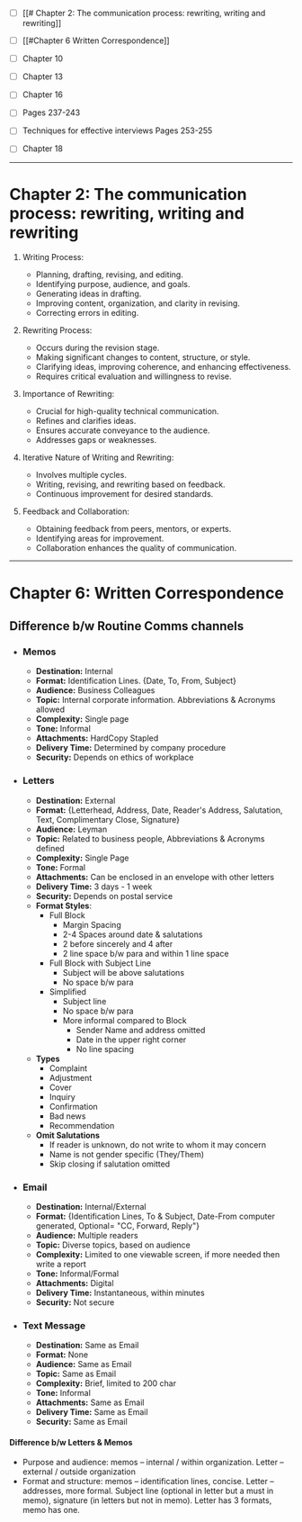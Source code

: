 - [ ] [[# Chapter 2: The communication process: rewriting, writing and rewriting]]
- [ ] [[#Chapter 6 Written Correspondence]]
- [ ] Chapter 10
- [ ] Chapter 13
- [ ] Chapter 16
- [ ] Pages 237-243
- [ ] Techniques for effective interviews Pages 253-255
- [ ] Chapter 18


---
# Chapter 2: The communication process: rewriting, writing and rewriting
1. Writing Process:
    
    - Planning, drafting, revising, and editing.
    - Identifying purpose, audience, and goals.
    - Generating ideas in drafting.
    - Improving content, organization, and clarity in revising.
    - Correcting errors in editing.
2. Rewriting Process:
    
    - Occurs during the revision stage.
    - Making significant changes to content, structure, or style.
    - Clarifying ideas, improving coherence, and enhancing effectiveness.
    - Requires critical evaluation and willingness to revise.
3. Importance of Rewriting:
    
    - Crucial for high-quality technical communication.
    - Refines and clarifies ideas.
    - Ensures accurate conveyance to the audience.
    - Addresses gaps or weaknesses.
4. Iterative Nature of Writing and Rewriting:
    
    - Involves multiple cycles.
    - Writing, revising, and rewriting based on feedback.
    - Continuous improvement for desired standards.
5. Feedback and Collaboration:
    
    - Obtaining feedback from peers, mentors, or experts.
    - Identifying areas for improvement.
    - Collaboration enhances the quality of communication.
---
# Chapter 6: Written Correspondence

## Difference b/w Routine Comms channels
- ### Memos
	- **Destination:** Internal
	- **Format:** Identification Lines. {Date, To, From, Subject}
	- **Audience:** Business Colleagues
	- **Topic:** Internal corporate information. Abbreviations & Acronyms allowed
	- **Complexity:** Single page
	- **Tone:** Informal
	- **Attachments:** HardCopy Stapled
	- **Delivery Time:** Determined by company procedure
	- **Security:** Depends on ethics of workplace
- ### Letters
	- **Destination:** External
	- **Format:** {Letterhead, Address, Date, Reader's Address, Salutation, Text, Complimentary Close, Signature}
	- **Audience:** Leyman
	- **Topic:** Related to business people, Abbreviations & Acronyms defined
	- **Complexity:** Single Page
	- **Tone:** Formal
	- **Attachments:** Can be enclosed in an envelope with other letters
	- **Delivery Time:** 3 days - 1 week
	- **Security:** Depends on postal service
	- **Format Styles**:
		- Full Block
			- Margin Spacing
			- 2-4 Spaces around date & salutations
			- 2 before sincerely and 4 after
			- 2 line space b/w para and within 1 line space
		- Full Block with Subject Line
			- Subject will be above salutations
			- No space b/w para
		- Simplified
			- Subject line
			- No space b/w para
			- More informal compared to Block
				- Sender Name and address omitted
				- Date in the upper right corner
				- No line spacing
	- **Types**
		- Complaint 
		- Adjustment
		- Cover
		- Inquiry
		- Confirmation
		- Bad news
		- Recommendation
	- **Omit Salutations**
		- If reader is unknown, do not write to whom it may concern
		- Name is not gender specific (They/Them)
		- Skip closing if salutation omitted
- ### Email
	- **Destination:** Internal/External 
	- **Format:** {Identification Lines, To & Subject, Date-From computer generated, Optional= "CC, Forward, Reply"}
	- **Audience:** Multiple readers
	- **Topic:** Diverse topics, based on audience
	- **Complexity:** Limited to one viewable screen, if more needed then write a report
	- **Tone:** Informal/Formal
	- **Attachments:** Digital
	- **Delivery Time:** Instantaneous, within minutes
	- **Security:** Not secure
- ### Text Message
	- **Destination:** Same as Email
	- **Format:** None
	- **Audience:** Same as Email
	- **Topic:** Same as Email
	- **Complexity:** Brief, limited to 200 char
	- **Tone:** Informal
	- **Attachments:** Same as Email
	- **Delivery Time:** Same as Email
	- **Security:** Same as Email

#### Difference b/w Letters & Memos
- Purpose and audience: memos – internal / within organization. Letter – external / outside organization
- Format and structure: memos – identification lines, concise. Letter – addresses, more formal. Subject line (optional in letter but a must in memo), signature (in letters but not in memo). Letter has 3 formats, memo has one.